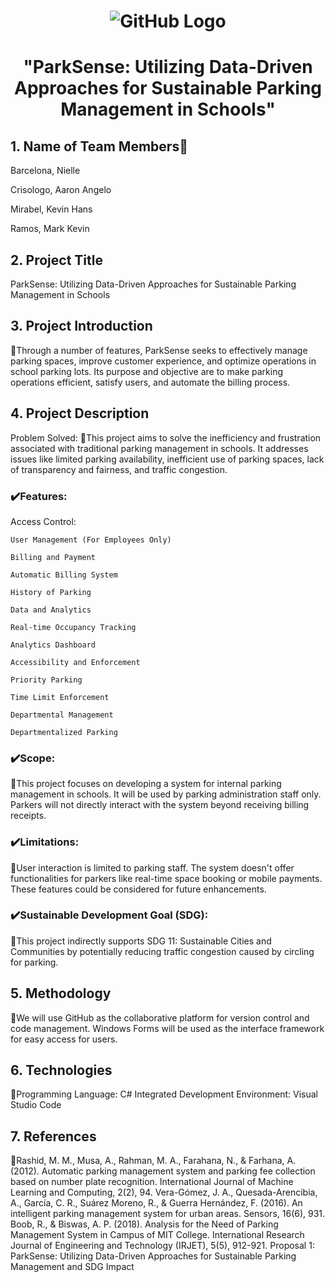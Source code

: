 # <p align="center"> ![GitHub Logo](https://example.com/images/logo.png) </p>


# <p align="center">"ParkSense: Utilizing Data-Driven Approaches for Sustainable Parking Management in Schools" </p>

<p align="center">
  <a href="https://coronasafe.network">
    <picture>
      <source media="(prefers-color-scheme: dark)" srcset="./care/static/images/logos/light-logo.svg">
    
  </a>
</p>

	




	
##  1. Name of Team Members👥
  

Barcelona, Nielle

Crisologo, Aaron Angelo

Mirabel, Kevin Hans

Ramos, Mark Kevin



##  2. Project Title
ParkSense: Utilizing Data-Driven Approaches for Sustainable Parking Management in Schools

## 3. Project Introduction
  📌Through a number of features, ParkSense seeks to effectively manage parking spaces, improve customer experience, and optimize operations in school parking lots. Its purpose and objective are to make parking operations efficient, satisfy users, and automate the billing process.

## 4. Project Description
Problem Solved:
  📌This project aims to solve the inefficiency and frustration associated with traditional parking management in schools. It addresses issues like limited parking availability, inefficient use of parking spaces, lack of transparency and fairness, and traffic congestion.

### ✔️Features:

Access Control:

	User Management (For Employees Only)
 
	Billing and Payment
 
	Automatic Billing System
 
	History of Parking
 
	Data and Analytics
 
	Real-time Occupancy Tracking
 
	Analytics Dashboard
 
	Accessibility and Enforcement
 
	Priority Parking
 
	Time Limit Enforcement
 
	Departmental Management
 
	Departmentalized Parking
 
 ### ✔️Scope:

 📌This project focuses on developing a system for internal parking management in schools. It will be used by parking administration staff only. Parkers will not directly interact with the system beyond receiving billing receipts.

 ### ✔️Limitations:

📌User interaction is limited to parking staff. The system doesn't offer functionalities for parkers like real-time space booking or mobile payments. These features could be considered for future enhancements.

 ### ✔️Sustainable Development Goal (SDG):

📌This project indirectly supports SDG 11: Sustainable Cities and Communities by potentially reducing traffic congestion caused by circling for parking.

## 5. Methodology

📌We will use GitHub as the collaborative platform for version control and code management. Windows Forms will be used as the interface framework for easy access for users.

## 6. Technologies

📌Programming Language: C#
Integrated Development Environment: Visual Studio Code
## 7. References

📌Rashid, M. M., Musa, A., Rahman, M. A., Farahana, N., & Farhana, A. (2012). Automatic parking management system and parking fee collection based on number plate recognition. International Journal of Machine Learning and Computing, 2(2), 94.
Vera-Gómez, J. A., Quesada-Arencibia, A., García, C. R., Suárez Moreno, R., & Guerra Hernández, F. (2016). An intelligent parking management system for urban areas. Sensors, 16(6), 931.
Boob, R., & Biswas, A. P. (2018). Analysis for the Need of Parking Management System in Campus of MIT College. International Research Journal of Engineering and Technology (IRJET), 5(5), 912-921.
Proposal 1: ParkSense: Utilizing Data-Driven Approaches for Sustainable Parking Management and SDG Impact


